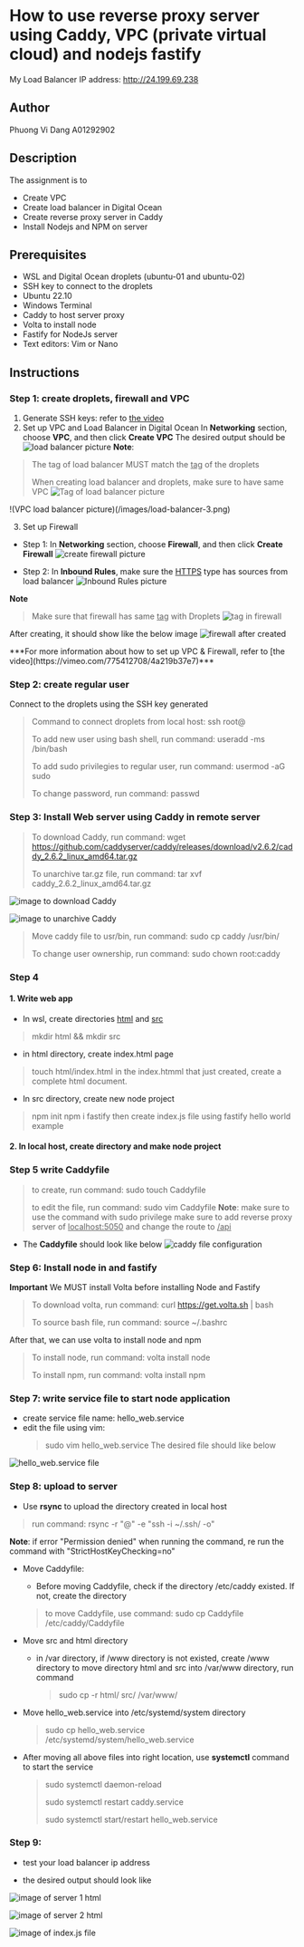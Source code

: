 # How to use reverse proxy server using Caddy, VPC (private virtual cloud) and nodejs fastify

My Load Balancer IP address: http://24.199.69.238

## Author
Phuong Vi Dang A01292902 

## Description
The assignment is to
* Create VPC 
* Create load balancer in Digital Ocean
* Create reverse proxy server in Caddy
* Install Nodejs and NPM on server

## Prerequisites
* WSL and Digital Ocean droplets (ubuntu-01 and ubuntu-02)
* SSH key to connect to the droplets
* Ubuntu 22.10
* Windows Terminal 
* Caddy to host server proxy
* Volta to install node
* Fastify for NodeJs server
* Text editors: Vim or Nano


## Instructions

### Step 1: create droplets, firewall and VPC

1. Generate SSH keys: refer to [the video](https://vimeo.com/758870226/f75da348fc?embedded=true&source=vimeo_logo&owner=17609105)
2. Set up VPC and Load Balancer in Digital Ocean
  In **Networking** section, choose **VPC**, and then click **Create VPC**
  The desired output should be
  ![load balancer picture](/images/load-balancer-5.png)
  **Note**: 
  > The tag of load balancer MUST match the <ins>tag</ins> of the droplets
  > 
  > When creating load balancer and droplets, make sure to have same VPC 
  ![Tag of load balancer picture](/images/load-balancer-4.png)
  
  !(VPC load balancer picture)(/images/load-balancer-3.png)
  
  
3. Set up Firewall
  * Step 1: In **Networking** section, choose **Firewall**, and then click **Create Firewall**
  ![create firewall picture](/images/firewall-create.png)
  
  * Step 2: In **Inbound Rules**, make sure the <ins>HTTPS</ins> type has sources from load balancer
  ![Inbound Rules picture](/images/firewall-create-1.png)
  
  **Note**
  > Make sure that firewall has same <ins>tag</ins> with Droplets
  ![tag in firewall](/images/firewall-create-2.png)
  
  After creating, it should show like the below image
  ![firewall after created](/images/firewall-created.png)
  
<p>***For more information about how to set up VPC & Firewall, refer to [the video](https://vimeo.com/775412708/4a219b37e7)***</p>


### Step 2: create regular user
Connect to the droplets using the SSH key generated
> Command to connect droplets from local host: ssh root@<IP-address>
>
> To add new user using bash shell, run command: useradd -ms /bin/bash <username>
>
> To add sudo privilegies to regular user, run command: usermod -aG sudo <username>
>
> To change password, run command: passwd <username>
  
### Step 3: Install Web server using Caddy in remote server
  > To download Caddy, run command: wget https://github.com/caddyserver/caddy/releases/download/v2.6.2/caddy_2.6.2_linux_amd64.tar.gz
  >
  > To unarchive tar.gz file, run command: tar xvf caddy_2.6.2_linux_amd64.tar.gz

  ![image to download Caddy](/images/caddy-download.png)
  
  ![image to unarchive Caddy](/images/caddy-extract.png)
  
  > Move caddy file to usr/bin, run command: sudo cp caddy /usr/bin/
  >
  > To change user ownership, run command: sudo chown root:caddy
  
### Step 4
  #### 1. Write web app
 * In wsl, create directories <ins>html</ins> and <ins>src</ins>
 > mkdir html && mkdir src
 * in html directory, create index.html page
 > touch html/index.html
 in the index.htmml that just created, create a complete html document.
 * In src directory, create new node project
 > npm init
 > npm i fastify
 then create index.js file using fastify hello world example
 
  #### 2. In local host, create directory and make node project
  
 ### Step 5 write Caddyfile

 > to create, run command: sudo touch Caddyfile
 >
 > to edit the file, run command: sudo vim Caddyfile
 **Note**: 
     make sure to use the command with sudo privilege
     make sure to add reverse proxy server of <ins>localhost:5050</ins> and change the route to <ins>/api</ins>
 * The **Caddyfile** should look like below
  ![caddy file configuration](/images/caddy-conf-file-img.png)
 
### Step 6: Install node in and fastify
 
  **Important** We MUST install Volta before installing Node and Fastify
  
  > To download volta, run command: curl https://get.volta.sh | bash
  > 
  > To source bash file, run command: source ~/.bashrc
  
  After that, we can use volta to install node and npm
  
  > To install node, run command: volta install node
  > 
  > To install npm, run command: volta install npm
 
 ### Step 7: write service file to start node application
  * create service file name: hello_web.service
  * edit the file using vim: 
     > sudo vim hello_web.service
  The desired file should like below
  
 ![hello_web.service file](/images/)
 
 ### Step 8: upload to server
  * Use **rsync** to upload the directory created in local host
  > run command: rsync -r <dir-name> "<username>@<server-ip-address>" -e "ssh -i ~/.ssh/<ssh key file> -o"
  
  **Note**: if error "Permission denied" when running the command, re run the command with "StrictHostKeyChecking=no"
 
  * Move Caddyfile:
      * Before moving Caddyfile, check if the directory /etc/caddy existed. If not, create the directory
     > to move Caddyfile, use command: sudo cp Caddyfile /etc/caddy/Caddyfile
  
  * Move src and html directory
     * in /var directory, if /www directory is not existed, create /www directory
       to move directory html and src into /var/www directory, run command
       > sudo cp -r html/ src/ /var/www/
  
  * Move hello_web.service into /etc/systemd/system directory
     > sudo cp hello_web.service /etc/systemd/system/hello_web.service
  
  * After moving all above files into right location, use **systemctl** command to start the service
    > sudo systemctl daemon-reload
    >
    > sudo systemctl restart caddy.service
    >
    > sudo systemctl start/restart hello_web.service  
  
 ### Step 9:
  * test your load balancer ip address
  
  * the desired output should look like
  
 ![image of server 1 html](/images/website.png)
 
 ![image of server 2 html](/images/website-server2.png)
 
 ![image of index.js file](/images/api-route.png)
     
